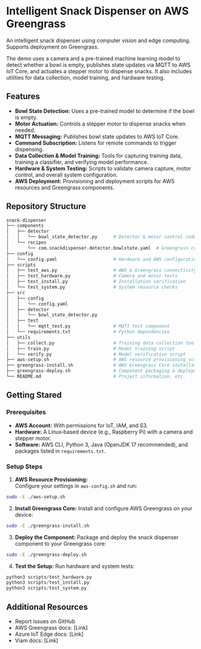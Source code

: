 # Intelligent Snack Dispenser on AWS Greengrass

An intelligent snack dispenser using computer vision and edge computing. Supports deployment on Greengrass. 

The demo uses a camera and a pre-trained machine learning model to detect whether a bowl is empty, publishes state updates via MQTT to AWS IoT Core, and actuates a stepper motor to dispense snacks. It also includes utilities for data collection, model training, and hardware testing.

## Features

- **Bowl State Detection:** Uses a pre-trained model to determine if the bowl is empty.
- **Motor Actuation:** Controls a stepper motor to dispense snacks when needed.
- **MQTT Messaging:** Publishes bowl state updates to AWS IoT Core.
- **Command Subscription:** Listens for remote commands to trigger dispensing.
- **Data Collection & Model Training:** Tools for capturing training data, training a classifier, and verifying model performance.
- **Hardware & System Testing:** Scripts to validate camera capture, motor control, and overall system configuration.
- **AWS Deployment:** Provisioning and deployment scripts for AWS resources and Greengrass components.

## Repository Structure
```bash
snack-dispenser
├── components
│   ├── detector
│   │   └── bowl_state_detector.py      # Detector & motor control code
│   └── recipes
│       └── com.snackdispenser.detector.bowlstate.yaml  # Greengrass component recipe
├── config
│   └── config.yaml                     # Hardware and AWS configuration
├── scripts
│   ├── test_aws.py                     # AWS & Greengrass connectivity tests
│   ├── test_hardware.py                # Camera and motor tests
│   ├── test_install.py                 # Installation verification
│   └── test_system.py                  # System resource checks
├── src
│   ├── config
│   │   └── config.yaml                 
│   ├── detector
│   │   └── bowl_state_detector.py      
│   ├── test
│   │   └── mqtt_test.py                # MQTT test component
│   └── requirements.txt                # Python dependencies
├── utils
│   ├── collect.py                      # Training data collection tool
│   ├── train.py                        # Model training script
│   └── verify.py                       # Model verification script
├── aws-setup.sh                        # AWS resource provisioning script
├── greengrass-install.sh               # AWS Greengrass Core installation script
├── greengrass-deploy.sh                # Component packaging & deployment script
└── README.md                           # Project information, etc.
```

## Getting Stared

### Prerequisites

- **AWS Account:** With permissions for IoT, IAM, and S3.
- **Hardware:** A Linux‑based device (e.g., Raspberry Pi) with a camera and stepper motor.
- **Software:** AWS CLI, Python 3, Java (OpenJDK 17 recommended), and packages listed in `requirements.txt`.

### Setup Steps

1. **AWS Resource Provisioning:**  
Configure your settings in `aws-config.sh` and run:
```bash
sudo -E ./aws-setup.sh
```

2. **Install Greengrass Core:**
Install and configure AWS Greengrass on your device:
```bash
sudo -E ./greengrass-install.sh
```

3. **Deploy the Component:**
Package and deploy the snack dispenser component to your Greengrass core:
```bash
sudo -E ./greengrass-deploy.sh
```

4. **Test the Setup:**
Run hardware and system tests:
```python
python3 scripts/test_hardware.py
python3 scripts/test_install.py
python3 scripts/test_system.py
```

## Additional Resources

- Report issues on GitHub
- AWS Greengrass docs: [Link]
- Azure IoT Edge docs: [Link]
- Viam docs: [Link]